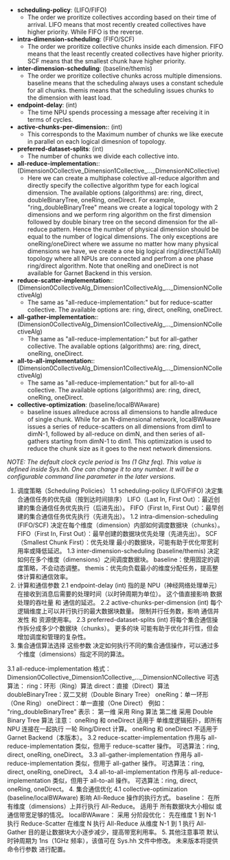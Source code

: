 *  **scheduling-policy**: (LIFO/FIFO) 
	* The order we proritize collectives according based on their time of arrival.
        LIFO means that most recently created collectives have higher priority. While
	FIFO is the reverse.
*  **intra-dimension-scheduling**: (FIFO/SCF)
	* The order we proritize collective chunks inside each dimension. 
	FIFO means that the least recently created collectives have higher priority.
	SCF means that the smallest chunk have higher priority.
*  **inter-dimension-scheduling**: (baseline/themis)
	* The order we proritize collective chunks across multiple dimensions.
	baseline means that the scheduling always uses a constant schedule for all chunks.
	themis means that the scheduling issues chunks to the dimension with least load.
*   **endpoint-delay**: (int)
	* The time NPU spends processing a message after receiving it in terms of cycles.
*  **active-chunks-per-dimension:**: (int)
	* This corresponds to the Maximum number of chunks we like execute in parallel on
	each logical dimesnion of topology.
*  **preferred-dataset-splits**: (int)
	* The number of chunks we divide each collective into.
* **all-reduce-implementation:**: (Dimension0Collective_Dimension1Collective_...\_DimensionNCollective)
	* Here we can create a multiphase colective all-reduce algorithm and directly specify
	the collective algorithm type for each logical dimension. The available options (algorithms) are:
	ring, direct, doubleBinaryTree, oneRing, oneDirect.
	For example, "ring_doubleBinaryTree" means we create a 
	logical topology with 2 dimensions and we perform ring algorithm
	on the first dimension followed by double binary tree on the second
	dimension for the all-reduce pattern. Hence the number of physical dimension should be
	equal to the number of logical dimensions. The only exceptions are oneRing/oneDirect
	where we assume no matter how many physical dimensions we have, we create a one big logical
	ring/direct(AllToAll) topology where all NPUs are connected and perfrom a one phase ring/direct algorithm.
	Note that oneRing and oneDirect is not available for Garnet Backend in this version. 
* **reduce-scatter-implementation:**: (Dimension0CollectiveAlg_Dimension1CollectiveAlg_...\_DimensionNCollectiveAlg)
	* The same as "all-reduce-implementation:" but for reduce-scatter collective. 
	The available options are: ring, direct, oneRing, oneDirect.
* **all-gather-implementation:**: (Dimension0CollectiveAlg_Dimension1CollectiveAlg_...\_DimensionNCollectiveAlg)
	* The same as "all-reduce-implementation:" but for all-gather collective. 
	The available options (algorithms) are: ring, direct, oneRing, oneDirect.
* **all-to-all-implementation:**: (Dimension0CollectiveAlg_Dimension1CollectiveAlg_...\_DimensionNCollectiveAlg)
	* The same as "all-reduce-implementation:" but for all-to-all collective. 
	The available options (algorithms) are: ring, direct, oneRing, oneDirect.  
* **collective-optimization**: (baseline/localBWAware)
	* baseline issues allreduce across all dimensions to handle
	allreduce of single chunk. While for an N-dimensional network, localBWAware issues a series of
	reduce-scatters on all dimensions from dim1 to dimN-1, followed by all-reduce on dimN, and then
	series of all-gathers starting from dimN-1 to dim1. This optimization is used to reduce the
	chunk size as it goes to the next network dimensions.
	
*NOTE: The default clock cycle period is 1ns (1 Ghz feq). This value is defined inside Sys.hh.
One can change it to any number. It will be a configurable command line parameter in the later
versions.*


1. 调度策略（Scheduling Policies）
1.1 scheduling-policy (LIFO/FIFO)
决定集合通信任务的优先级（按到达时间排序）
LIFO（Last In, First Out）：最近创建的集合通信任务优先执行（后进先出）。
FIFO（First In, First Out）：最早创建的集合通信任务优先执行（先进先出）。
1.2 intra-dimension-scheduling (FIFO/SCF)
决定在每个维度（dimension）内部如何调度数据块（chunks）。
FIFO（First In, First Out）：最早创建的数据块优先处理（先进先出）。
SCF（Smallest Chunk First）：优先处理 最小的数据块，可能有助于优化带宽利用率或降低延迟。
1.3 inter-dimension-scheduling (baseline/themis)
决定如何在多个维度（dimensions）之间调度数据块。
baseline：使用固定的调度策略，不会动态调整。
themis：优先向负载最小的维度分配任务，提高整体计算和通信效率。
2. 计算和通信参数
2.1 endpoint-delay (int)
指的是 NPU（神经网络处理单元）在接收到消息后需要的处理时间（以时钟周期为单位）。
这个值直接影响 数据处理的吞吐量 和 通信的延迟。
2.2 active-chunks-per-dimension (int)
每个逻辑维度上可以并行执行的最大数据块数量。
限制并行任务数，影响 通信并发性 和 资源使用率。
2.3 preferred-dataset-splits (int)
将每个集合通信操作拆分成多少个数据块（chunks）。
更多的块 可能有助于优化并行性，但会增加调度和管理的复杂性。
3. 集合通信算法选择
这些参数 决定如何执行不同的集合通信操作，可以通过多个维度（dimensions）指定不同的算法。

3.1 all-reduce-implementation
格式：Dimension0Collective_Dimension1Collective_..._DimensionNCollective
可选算法：
ring：环形（Ring）算法
direct：直接（Direct）算法
doubleBinaryTree：双二叉树（Double Binary Tree）
oneRing：单一环形（One Ring）
oneDirect：单一直接（One Direct）
例如：
"ring_doubleBinaryTree" 表示：
第一维 采用 Ring 算法
第二维 采用 Double Binary Tree 算法
注意：
oneRing 和 oneDirect 适用于 单维度逻辑拓扑，即所有 NPU 连接在一起执行 一轮 Ring/Direct 计算。
oneRing 和 oneDirect 不适用于 Garnet Backend（本版本）。
3.2 reduce-scatter-implementation
作用与 all-reduce-implementation 类似，但用于 reduce-scatter 操作。
可选算法：ring, direct, oneRing, oneDirect。
3.3 all-gather-implementation
作用与 all-reduce-implementation 类似，但用于 all-gather 操作。
可选算法：ring, direct, oneRing, oneDirect。
3.4 all-to-all-implementation
作用与 all-reduce-implementation 类似，但用于 all-to-all 操作。
可选算法：ring, direct, oneRing, oneDirect。
4. 集合通信优化
4.1 collective-optimization (baseline/localBWAware)
影响 All-Reduce 操作的执行方式。
baseline：
在所有维度（dimensions）上并行执行 All-Reduce。
适用于 所有数据块大小相似 或 通信带宽足够的情况。
localBWAware：
采用 分阶段优化：
先在维度 1 到 N-1 执行 Reduce-Scatter
在维度 N 执行 All-Reduce
从维度 N-1 到 1 执行 All-Gather
目的是让数据块大小逐步减少，提高带宽利用率。
5. 其他注意事项
默认时钟周期为 1ns（1GHz 频率），该值可在 Sys.hh 文件中修改。
未来版本将提供 命令行参数 进行配置。